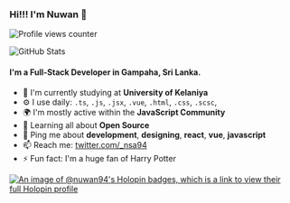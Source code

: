 ### Hi!!! I'm Nuwan 👋

![Profile views counter](https://komarev.com/ghpvc/?username=nuwan94)

![GitHub Stats](https://github-readme-stats.vercel.app/api/?username=nuwan94)

#### I'm a Full-Stack Developer in Gampaha, Sri Lanka.

- 🏢 I'm currently studying at **University of Kelaniya**
- ⚙️ I use daily: `.ts`, `.js`, `.jsx`, `.vue`, `.html`, `.css`, `.scsc`,
- 🌍 I'm mostly active within the **JavaScript Community**
- 🌱 Learning all about **Open Source**
- 💬 Ping me about **development**, **designing**, **react**, **vue**, **javascript**
- 📫 Reach me: [twitter.com/_nsa94](https://twitter.com/_nsa94)
- ⚡️ Fun fact: I'm a huge fan of Harry Potter

[![An image of @nuwan94's Holopin badges, which is a link to view their full Holopin profile](https://holopin.me/nuwan94)](https://holopin.io/@nuwan94)
